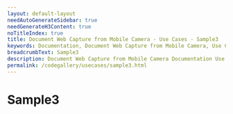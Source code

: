 ```yaml
---
layout: default-layout
needAutoGenerateSidebar: true
needGenerateH3Content: true
noTitleIndex: true
title: Document Web Capture from Mobile Camera - Use Cases - Sample3
keywords: Documentation, Document Web Capture from Mobile Camera, Use Cases, Sample3
breadcrumbText: Sample3
description: Document Web Capture from Mobile Camera Documentation Use Cases Sample3
permalink: /codegallery/usecases/sample3.html
---
```


# Sample3